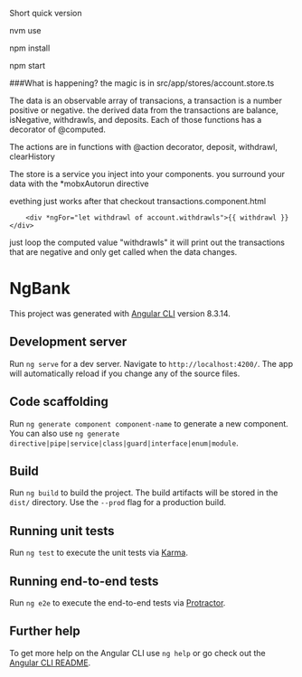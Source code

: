 Short quick version

  nvm use
  
  npm install
  
  npm start

###What is happening?
  the magic is in src/app/stores/account.store.ts
  
  The data is an observable array of transacions,
  a transaction is a number positive or negative.
  the derived data from the transactions are 
  balance, isNegative, withdrawls, and deposits.
  Each of those functions has a decorator of @computed.
  
  The actions are in functions with @action decorator, deposit, withdrawl, clearHistory
  
  
  The store is a service you inject into your components.
  you surround your data with the *mobxAutorun directive
  
  evething just works after that checkout transactions.component.html
  
        <div *ngFor="let withdrawl of account.withdrawls">{{ withdrawl }}</div>
  just loop the computed value "withdrawls" it will print out the
  transactions that are negative and only get called when the data changes.
  
  

# NgBank

This project was generated with [Angular CLI](https://github.com/angular/angular-cli) version 8.3.14.

## Development server

Run `ng serve` for a dev server. Navigate to `http://localhost:4200/`. The app will automatically reload if you change any of the source files.

## Code scaffolding

Run `ng generate component component-name` to generate a new component. You can also use `ng generate directive|pipe|service|class|guard|interface|enum|module`.

## Build

Run `ng build` to build the project. The build artifacts will be stored in the `dist/` directory. Use the `--prod` flag for a production build.

## Running unit tests

Run `ng test` to execute the unit tests via [Karma](https://karma-runner.github.io).

## Running end-to-end tests

Run `ng e2e` to execute the end-to-end tests via [Protractor](http://www.protractortest.org/).

## Further help

To get more help on the Angular CLI use `ng help` or go check out the [Angular CLI README](https://github.com/angular/angular-cli/blob/master/README.md).
